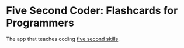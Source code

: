 # Five Second Coder: Flashcards for Programmers

The app that teaches coding [five second skills](http://lesswrong.com/lw/5kz/the_5second_level/).
